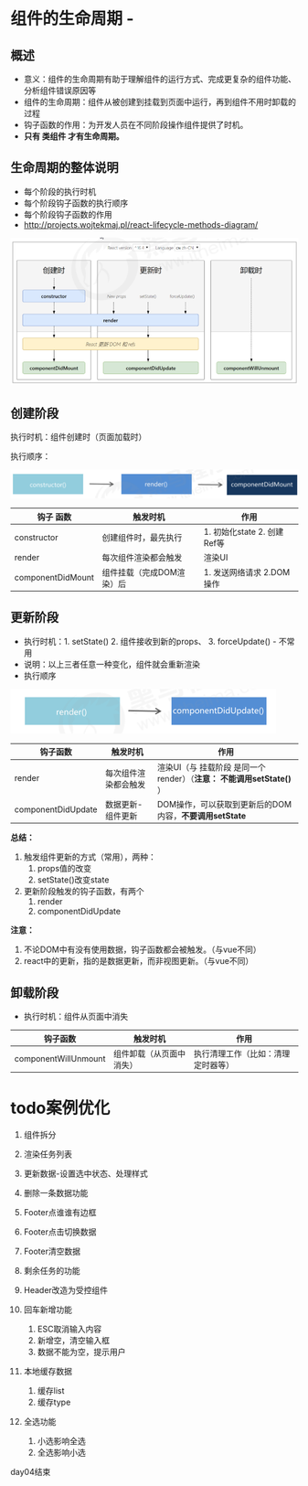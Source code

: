 # 组件的生命周期  -



## 概述

+  意义：组件的生命周期有助于理解组件的运行方式、完成更复杂的组件功能、分析组件错误原因等
+ 组件的生命周期：组件从被创建到挂载到页面中运行，再到组件不用时卸载的过程
+  钩子函数的作用：为开发人员在不同阶段操作组件提供了时机。
+  **只有 类组件 才有生命周期。**



## 生命周期的整体说明

+ 每个阶段的执行时机
+ 每个阶段钩子函数的执行顺序
+ 每个阶段钩子函数的作用
+ <http://projects.wojtekmaj.pl/react-lifecycle-methods-diagram/>

![](images/组件生命周期.png)





## 创建阶段

执行时机：组件创建时（页面加载时）

执行顺序：

![](images/组件的执行顺序.png)

| 钩子 函数   | 触发时机             | 作用                                     |
| ----------- | -------------------- | ---------------------------------------- |
| constructor | 创建组件时，最先执行 |  1. 初始化state  2. 创建Ref等  |
| render      | 每次组件渲染都会触发 | 渲染UI |
| componentDidMount | 组件挂载（完成DOM渲染）后 | 1. 发送网络请求   2.DOM操作 |







## 更新阶段

+ 执行时机：1. setState()  2. 组件接收到新的props、 3. forceUpdate()  - 不常用
+ 说明：以上三者任意一种变化，组件就会重新渲染
+ 执行顺序

![](images/更新阶段.png)

| 钩子函数           | 触发时机             | 作用                                                         |
| ------------------ | -------------------- | ------------------------------------------------------------ |
| render             | 每次组件渲染都会触发 | 渲染UI（与 挂载阶段 是同一个render）（**注意： 不能调用setState()** ） |
| componentDidUpdate | 数据更新-组件更新    | DOM操作，可以获取到更新后的DOM内容，**不要调用setState**     |



**总结：**

1. 触发组件更新的方式（常用），两种：
   1. props值的改变
   2. setState()改变state
2. 更新阶段触发的钩子函数，有两个
   1. render
   2. componentDidUpdate



**注意：**

1. 不论DOM中有没有使用数据，钩子函数都会被触发。（与vue不同）
2. react中的更新，指的是数据更新，而非视图更新。（与vue不同）





## 卸载阶段

+ 执行时机：组件从页面中消失

| 钩子函数             | 触发时机                 | 作用                               |
| -------------------- | ------------------------ | ---------------------------------- |
| componentWillUnmount | 组件卸载（从页面中消失） | 执行清理工作（比如：清理定时器等） |







# todo案例优化



1. 组件拆分
2. 渲染任务列表
3. 更新数据-设置选中状态、处理样式
4. 删除一条数据功能
5. Footer点谁谁有边框
6. Footer点击切换数据
7. Footer清空数据
8. 剩余任务的功能
9. Header改造为受控组件
10. 回车新增功能

    1. ESC取消输入内容
    2. 新增空，清空输入框
    3. 数据不能为空，提示用户
11. 本地缓存数据
    1. 缓存list
    2. 缓存type
12. 全选功能
    1. 小选影响全选
    2. 全选影响小选



day04结束



